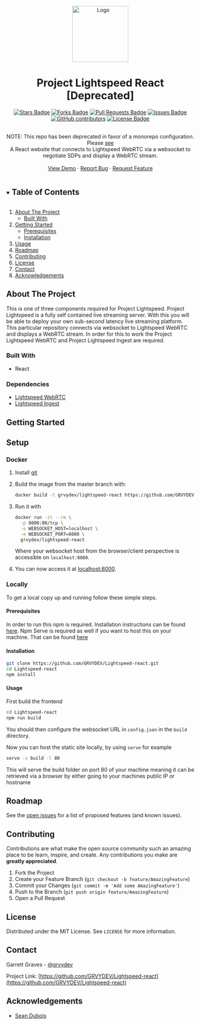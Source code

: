 <p align="center">
<a  href="https://github.com/GRVYDEV/Lightspeed-react">
    <img src="images/lightspeedlogo.svg" alt="Logo" width="150" height="150">
</a>
</p>
  <h1 align="center">Project Lightspeed React [Deprecated]</h1>
<div align="center">
  <a href="https://github.com/GRVYDEV/Lightspeed-react/stargazers"><img src="https://img.shields.io/github/stars/GRVYDEV/Lightspeed-react" alt="Stars Badge"/></a>
<a href="https://github.com/GRVYDEV/Lightspeed-react/network/members"><img src="https://img.shields.io/github/forks/GRVYDEV/Lightspeed-react" alt="Forks Badge"/></a>
<a href="https://github.com/GRVYDEV/Lightspeed-react/pulls"><img src="https://img.shields.io/github/issues-pr/GRVYDEV/Lightspeed-react" alt="Pull Requests Badge"/></a>
<a href="https://github.com/GRVYDEV/Lightspeed-react/issues"><img src="https://img.shields.io/github/issues/GRVYDEV/Lightspeed-react" alt="Issues Badge"/></a>
<a href="https://github.com/GRVYDEV/Lightspeed-react/graphs/contributors"><img alt="GitHub contributors" src="https://img.shields.io/github/contributors/GRVYDEV/Lightspeed-react?color=2b9348"></a>
<a href="https://github.com/GRVYDEV/Lightspeed-react/blob/master/LICENSE"><img src="https://img.shields.io/github/license/GRVYDEV/Lightspeed-react?color=2b9348" alt="License Badge"/></a>
</div>
<br />
<p align="center">
  <p align="center">
	NOTE: This repo has been deprecated in favor of a monorepo configuration. Please <a href="https://github.com/GRVYDEV/Project-Lightspeed">see</a><br>
    A React website that connects to Lightspeed WebRTC via a websocket to negotiate SDPs and display a WebRTC stream.
    <!-- <br /> -->
    <!-- <a href="https://github.com/GRVYDEV/Lightspeed-react"><strong>Explore the docs »</strong></a> -->
    <br />
    <br />
    <a href="https://youtu.be/Dzin4_A8RDs">View Demo</a>
    ·
    <a href="https://github.com/GRVYDEV/Lightspeed-react/issues">Report Bug</a>
    ·
    <a href="https://github.com/GRVYDEV/Lightspeed-react/issues">Request Feature</a>
  </p>
</p>

<!-- TABLE OF CONTENTS -->
<details open="open">
  <summary><h2 style="display: inline-block">Table of Contents</h2></summary>
  <ol>
    <li>
      <a href="#about-the-project">About The Project</a>
      <ul>
        <li><a href="#built-with">Built With</a></li>
      </ul>
    </li>
    <li>
      <a href="#getting-started">Getting Started</a>
      <ul>
        <li><a href="#prerequisites">Prerequisites</a></li>
        <li><a href="#installation">Installation</a></li>
      </ul>
    </li>
    <li><a href="#usage">Usage</a></li>
    <li><a href="#roadmap">Roadmap</a></li>
    <li><a href="#contributing">Contributing</a></li>
    <li><a href="#license">License</a></li>
    <li><a href="#contact">Contact</a></li>
    <li><a href="#acknowledgements">Acknowledgements</a></li>
  </ol>
</details>

<!-- ABOUT THE PROJECT -->

## About The Project

<!-- [![Product Name Screen Shot][product-screenshot]](https://example.com) -->

This is one of three components required for Project Lightspeed. Project Lightspeed is a fully self contained live streaming server. With this you will be able to deploy your own sub-second latency live streaming platform. This particular repository connects via websocket to Lightspeed WebRTC and displays a WebRTC stream. In order for this to work the Project Lightspeed WebRTC and Project Lightspeed Ingest are required. 

### Built With

- React

### Dependencies

- [Lightspeed WebRTC](https://github.com/GRVYDEV/Lightspeed-webrtc)
- [Lightspeed Ingest](https://github.com/GRVYDEV/Lightspeed-ingest)

<!-- GETTING STARTED -->

## Getting Started

## Setup

### Docker

1. Install [git](https://git-scm.com/downloads)
1. Build the image from the master branch with:

    ```sh
    docker build -t grvydev/lightspeed-react https://github.com/GRVYDEV/Lightspeed-react.git
    ```

1. Run it with

    ```sh
    docker run -it --rm \
      -p 8000:80/tcp \
      -e WEBSOCKET_HOST=localhost \
      -e WEBSOCKET_PORT=8080 \
      grvydev/lightspeed-react
    ```

    Where your websocket host from the browser/client perspective is accessible on `localhost:8080`.

1. You can now access it at [localhost:8000](http://localhost:8000).

### Locally

To get a local copy up and running follow these simple steps.

#### Prerequisites

In order to run this npm is required. Installation instructions can be found <a href="https://www.rust-lang.org/tools/https://www.npmjs.com/get-npm">here</a>. Npm Serve is required as well if you want to host this on your machine. That can be found <a href="https://www.npmjs.com/package/serve">here</a>

#### Installation

```sh
git clone https://github.com/GRVYDEV/Lightspeed-react.git
cd Lightspeed-react
npm install
```

<!-- USAGE EXAMPLES -->

#### Usage

First build the frontend

```sh
cd Lightspeed-react
npm run build
```

You should then configure the websocket URL in `config.json` in the `build` directory.

Now you can host the static site locally, by using `serve` for example

```sh
serve -s build -l 80
```

This will serve the build folder on port 80 of your machine meaning it can be retrieved via a browser by either going to your machines public IP or hostname

<!-- _For more examples, please refer to the [Documentation](https://example.com)_ -->

<!-- ROADMAP -->

## Roadmap

See the [open issues](https://github.com/GRVYDEV/Lightspeed-react/issues) for a list of proposed features (and known issues).

<!-- CONTRIBUTING -->

## Contributing

Contributions are what make the open source community such an amazing place to be learn, inspire, and create. Any contributions you make are **greatly appreciated**.

1. Fork the Project
2. Create your Feature Branch (`git checkout -b feature/AmazingFeature`)
3. Commit your Changes (`git commit -m 'Add some AmazingFeature'`)
4. Push to the Branch (`git push origin feature/AmazingFeature`)
5. Open a Pull Request

<!-- LICENSE -->

## License

Distributed under the MIT License. See `LICENSE` for more information.

<!-- CONTACT -->

## Contact

Garrett Graves - [@grvydev](https://twitter.com/grvydev)

Project Link: [https://github.com/GRVYDEV/Lightspeed-react](https://github.com/GRVYDEV/Lightspeed-react)

<!-- ACKNOWLEDGEMENTS -->

## Acknowledgements

- [Sean Dubois](https://github.com/Sean-Der)


<!-- MARKDOWN LINKS & IMAGES -->
<!-- https://www.markdownguide.org/basic-syntax/#reference-style-links -->


